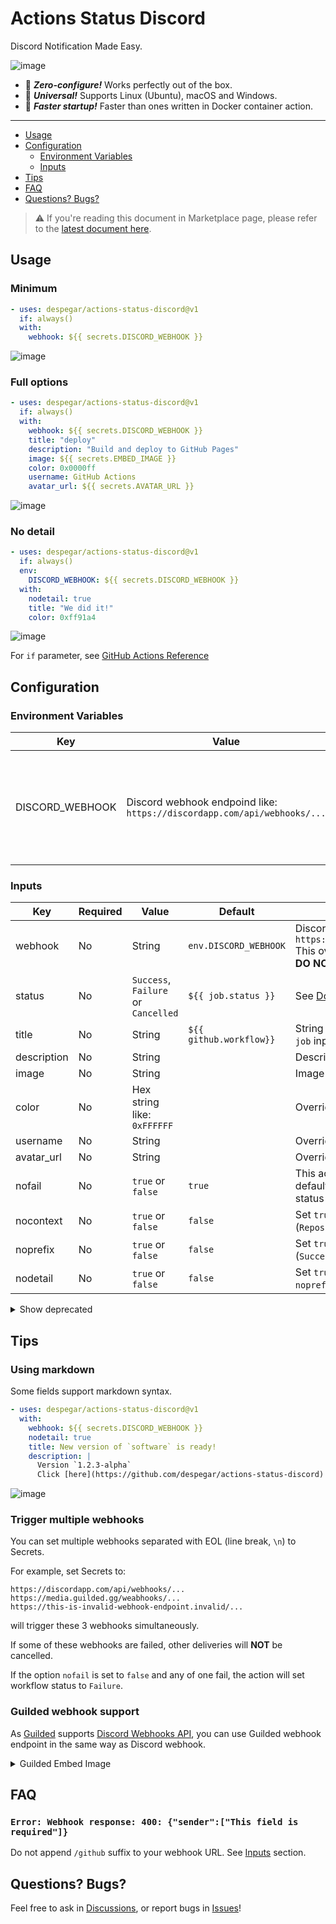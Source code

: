 # Actions Status Discord

Discord Notification Made Easy.

![image](https://user-images.githubusercontent.com/33576079/102154007-d6e3ec80-3ebb-11eb-9389-f372954813c5.png)

- :sushi: **_Zero-configure!_** Works perfectly out of the box.
- :sushi: **_Universal!_** Supports Linux (Ubuntu), macOS and Windows.
- :sushi: **_Faster startup!_** Faster than ones written in Docker container action.

---

- [Usage](#usage)
- [Configuration](#configuration)
  - [Environment Variables](#environment-variables)
  - [Inputs](#inputs)
- [Tips](#tips)
- [FAQ](#faq)
- [Questions? Bugs?](#questions-bugs)

> :warning: If you're reading this document in Marketplace page,
> please refer to the [latest document here](https://github.com/sarisia/actions-status-discord). 

<!-- * [Migrate to v2](#migrate-to-v2) -->

## Usage

### Minimum

```yaml
- uses: despegar/actions-status-discord@v1
  if: always()
  with:
    webhook: ${{ secrets.DISCORD_WEBHOOK }}
```

![image](https://user-images.githubusercontent.com/33576079/102154007-d6e3ec80-3ebb-11eb-9389-f372954813c5.png)

### Full options

```yaml
- uses: despegar/actions-status-discord@v1
  if: always()
  with:
    webhook: ${{ secrets.DISCORD_WEBHOOK }}
    title: "deploy"
    description: "Build and deploy to GitHub Pages"
    image: ${{ secrets.EMBED_IMAGE }}
    color: 0x0000ff
    username: GitHub Actions
    avatar_url: ${{ secrets.AVATAR_URL }}
```

![image](https://user-images.githubusercontent.com/33576079/102154036-ecf1ad00-3ebb-11eb-9af3-ff58982d9ecb.png)

### No detail

```yaml
- uses: despegar/actions-status-discord@v1
  if: always()
  env:
    DISCORD_WEBHOOK: ${{ secrets.DISCORD_WEBHOOK }}
  with:
    nodetail: true
    title: "We did it!"
    color: 0xff91a4
```

![image](https://user-images.githubusercontent.com/33576079/102154072-009d1380-3ebc-11eb-9fe9-24d35a0e1e7b.png)

For `if` parameter, see
[GitHub Actions Reference](https://help.github.com/en/actions/reference/context-and-expression-syntax-for-github-actions#job-status-check-functions)

## Configuration

### Environment Variables

| Key | Value | Description |
| - | - | - |
| DISCORD_WEBHOOK | Discord webhook endpoind like:<br>`https://discordapp.com/api/webhooks/...` | You can provide webhook via inputs either.<br>**DO NOT APPEND [`/github` SUFFIX](https://discord.com/developers/docs/resources/webhook#execute-githubcompatible-webhook)!**

### Inputs

| Key | Required | Value | Default | Description |
| - | - | - | - | - |
| webhook | No | String | `env.DISCORD_WEBHOOK` | Discord webhook endpoind like:<br>`https://discordapp.com/api/webhooks/...`<br>This overrides `env.DISCORD_WEBHOOK`.<br>**DO NOT APPEND [`/github` SUFFIX](https://discord.com/developers/docs/resources/webhook#execute-githubcompatible-webhook)!** |
| status | No | `Success`, `Failure` or `Cancelled` | `${{ job.status }}` | See [Document for `job` context](https://help.github.com/en/actions/reference/context-and-expression-syntax-for-github-actions#job-context) |
| title | No | String | `${{ github.workflow}}` | String included in embed title. Overrides `job` input. |
| description | No | String | | Description included in message |
| image | No | String | | Image attached to the message |
| color | No | Hex string like: `0xFFFFFF` | | Overrides Discord embed color |
| username | No | String | | Overrides Discord webhook username |
| avatar_url | No | String | | Overrides Discord webhook avatar url |
| nofail | No | `true` or `false` | `true` | This action won't make workflow failed by default. If set to `false`, this action will set status failed when failed to notify. |
| nocontext | No | `true` or `false` | `false` | Set `true` to suppress GitHub context fields (`Repository`, `Ref`, etc). |
| noprefix | No | `true` or `false` | `false` | Set `true` to avoid appending job status (`Success: `, etc.) to title |
| nodetail | No | `true` or `false` | `false` | Set `true` will set both `nocontext` and `noprefix` to `true` |

<details>
<summary>Show deprecated</summary>

| Key | Required | Value | Default | Description |
| - | - | - | - | - |
| job | No | String | | **Deprecated. Will be removed in v2**<br>Job name included in message title. Same as `title` input. |

</details>

<!-- ## Migrate to v2

### input `job` is now `title`

`job` input is deprecated and now removed in v2.

Just change `job` to `title` in your workflow file to make it work. -->

## Tips

### Using markdown

Some fields support markdown syntax.

```yaml
- uses: despegar/actions-status-discord@v1
  with:
    webhook: ${{ secrets.DISCORD_WEBHOOK }}
    nodetail: true
    title: New version of `software` is ready!
    description: |
      Version `1.2.3-alpha`
      Click [here](https://github.com/despegar/actions-status-discord) to download!
```

![image](https://user-images.githubusercontent.com/33576079/102154106-0f83c600-3ebc-11eb-9b4e-b8a90afae4db.png)

### Trigger multiple webhooks

You can set multiple webhooks separated with EOL (line break, `\n`) to Secrets.

For example, set Secrets to:
```
https://discordapp.com/api/webhooks/...
https://media.guilded.gg/weabhooks/...
https://this-is-invalid-webhook-endpoint.invalid/...
```
will trigger these 3 webhooks simultaneously.

If some of these webhooks are failed, other deliveries will **NOT** be cancelled.

If the option `nofail` is set to `false` and any of one fail, the action will set
workflow status to `Failure`.

### Guilded webhook support

As [Guilded](https://guilded.gg) supports [Discord Webhooks API](https://discord.com/developers/docs/resources/webhook#execute-webhook),
you can use Guilded webhook endpoint in the same way as Discord webhook.

<details>
<summary>Guilded Embed Image</summary>

<img width="431" alt="Screen Shot 2020-05-14 at 11 44 21" src="https://user-images.githubusercontent.com/33576079/81886777-841a1d80-95d8-11ea-9878-c3c10ab6f21b.png">

</details>

## FAQ

### `Error: Webhook response: 400: {"sender":["This field is required"]}`

Do not append `/github` suffix to your webhook URL. See [Inputs](#inputs) section.

## Questions? Bugs?

Feel free to ask in [Discussions](https://github.com/despegar/actions-status-discord/discussions),
or report bugs in [Issues](https://github.com/despegar/actions-status-discord/issues)!
